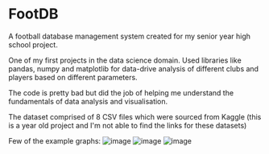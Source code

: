 # FootDB
A football database management system created for my senior year high school project.

One of my first projects in the data science domain. Used libraries like pandas, numpy and matplotlib for data-drive analysis of different clubs and players based on different parameters.

The code is pretty bad but did the job of helping me understand the fundamentals of data analysis and visualisation.

The dataset comprised of 8 CSV files which were sourced from Kaggle (this is a year old project and I'm not able to find the links for these datasets)

Few of the example graphs:
![image](https://github.com/user-attachments/assets/af26a996-31ad-48c6-8888-6d5569f5e15c)
![image](https://github.com/user-attachments/assets/7c158e3a-b39d-4321-89f0-fcc26cd90fde)
![image](https://github.com/user-attachments/assets/ca475308-3793-4acf-8f95-84669a0af31b)
